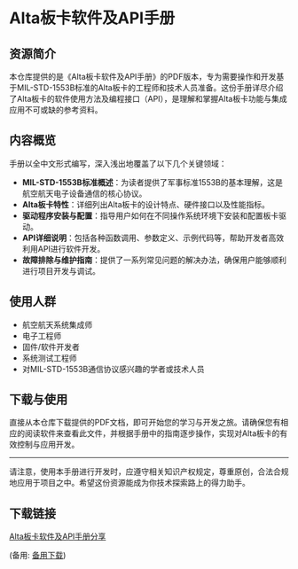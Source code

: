 # Alta板卡软件及API手册

## 资源简介

本仓库提供的是《Alta板卡软件及API手册》的PDF版本，专为需要操作和开发基于MIL-STD-1553B标准的Alta板卡的工程师和技术人员准备。这份手册详尽介绍了Alta板卡的软件使用方法及编程接口（API），是理解和掌握Alta板卡功能与集成应用不可或缺的参考资料。

## 内容概览

手册以全中文形式编写，深入浅出地覆盖了以下几个关键领域：
- **MIL-STD-1553B标准概述**：为读者提供了军事标准1553B的基本理解，这是航空航天电子设备通信的核心协议。
- **Alta板卡特性**：详细列出Alta板卡的设计特点、硬件接口以及性能指标。
- **驱动程序安装与配置**：指导用户如何在不同操作系统环境下安装和配置板卡驱动。
- **API详细说明**：包括各种函数调用、参数定义、示例代码等，帮助开发者高效利用API进行软件开发。
- **故障排除与维护指南**：提供了一系列常见问题的解决办法，确保用户能够顺利进行项目开发与调试。

## 使用人群

- 航空航天系统集成师
- 电子工程师
- 固件/软件开发者
- 系统测试工程师
- 对MIL-STD-1553B通信协议感兴趣的学者或技术人员

## 下载与使用

直接从本仓库下载提供的PDF文档，即可开始您的学习与开发之旅。请确保您有相应的阅读软件来查看此文件，并根据手册中的指南逐步操作，实现对Alta板卡的有效控制与应用开发。

---

请注意，使用本手册进行开发时，应遵守相关知识产权规定，尊重原创，合法合规地应用于项目之中。希望这份资源能成为你技术探索路上的得力助手。

## 下载链接
[Alta板卡软件及API手册分享](https://pan.quark.cn/s/940a8a938595) 

(备用: [备用下载](https://pan.baidu.com/s/1R1u8K13JCFSNSm0TE_u4Rg?pwd=1234))
